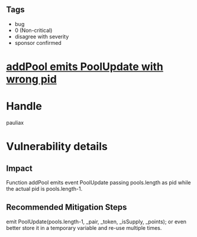 ## Tags

- bug
- 0 (Non-critical)
- disagree with severity
- sponsor confirmed

# [addPool emits PoolUpdate with wrong pid](https://github.com/code-423n4/2021-07-wildcredit-findings/issues/68) 

# Handle

pauliax


# Vulnerability details

## Impact
Function addPool emits event PoolUpdate passing pools.length as pid while the actual pid is pools.length-1.

## Recommended Mitigation Steps
   emit PoolUpdate(pools.length-1, _pair, _token, _isSupply, _points);
or even better store it in a temporary variable and re-use multiple times.

